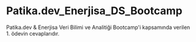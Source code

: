 # Patika.dev_Enerjisa_DS_Bootcamp

Patika.dev & Enerjisa Veri Bilimi ve Analitiği Bootcamp'i kapsamında verilen 1. ödevin cevaplarıdır.
